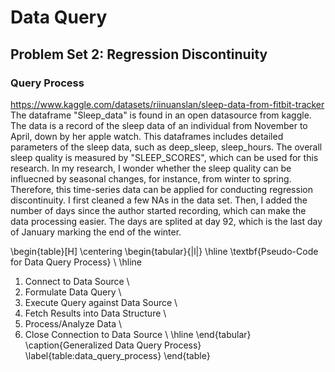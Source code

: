 # Data Query
## Problem Set 2: Regression Discontinuity
### Query Process
https://www.kaggle.com/datasets/riinuanslan/sleep-data-from-fitbit-tracker
The dataframe "Sleep_data" is found in an open datasource from kaggle. The data is a record of the sleep data of an individual from November to April, down by her apple watch. This dataframes includes detailed parameters of the sleep data, such as deep_sleep, sleep_hours. The overall sleep quality is measured by "SLEEP_SCORES", which can be used for this research. In my research, I wonder whether the sleep quality can be influecned by seasonal changes, for instance, from winter to spring. Therefore, this time-series data can be applied for conducting regression discontinuity. I first cleaned a few NAs in the data set. Then, I added the number of days since the author started recording, which can make the data processing easier. The days are splited at day 92, which is the last day of January marking the end of the winter. 


\begin{table}[H]
\centering
\begin{tabular}{|l|}
\hline
\textbf{Pseudo-Code for Data Query Process} \\ \hline
1. Connect to Data Source \\
2. Formulate Data Query \\
3. Execute Query against Data Source \\
4. Fetch Results into Data Structure \\
5. Process/Analyze Data \\
6. Close Connection to Data Source \\ \hline
\end{tabular}
\caption{Generalized Data Query Process}
\label{table:data_query_process}
\end{table}

